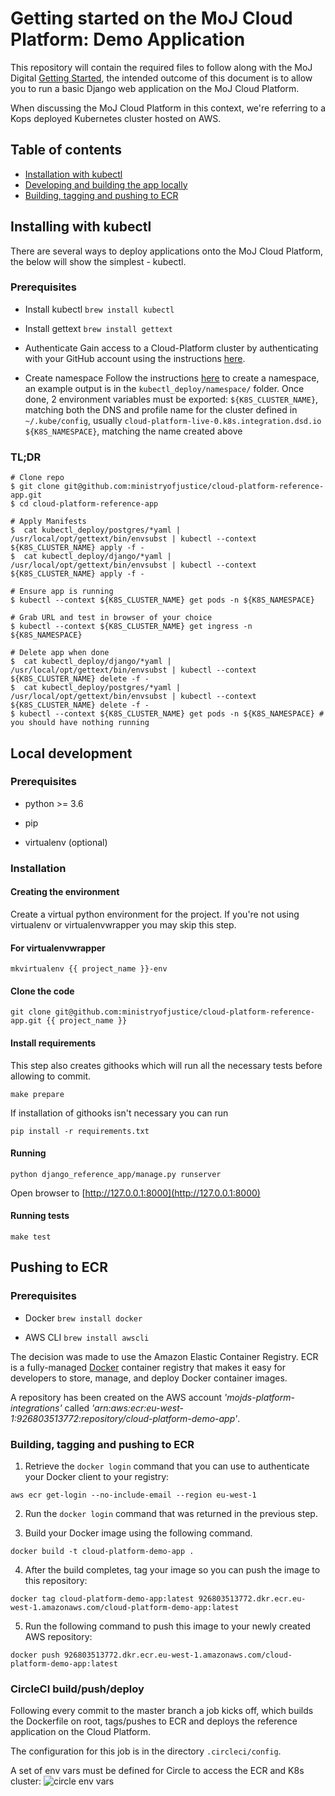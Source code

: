 # Getting started on the MoJ Cloud Platform: Demo Application
This repository will contain the required files to follow along with the MoJ Digital [Getting Started](https://ministryofjustice.github.io/cloud-platform-user-docs/02-deploying-an-app/002-app-deploy-helm/#deploying-an-application-to-the-cloud-platform-with-helm), the intended outcome of this document is to allow you to run a basic Django web application on the MoJ Cloud Platform.

When discussing the MoJ Cloud Platform in this context, we're referring to a Kops deployed Kubernetes cluster hosted on AWS.

## Table of contents
   * [Installation with kubectl](#installing-with-kubectl)
   * [Developing and building the app locally](#local-development)
   * [Building, tagging and pushing to ECR](#pushing-to-ecr)

## Installing with kubectl
There are several ways to deploy applications onto the MoJ Cloud Platform, the below will show the simplest - kubectl.

### Prerequisites
* Install kubectl
```brew install kubectl```
* Install gettext
```brew install gettext```

* Authenticate
Gain access to a Cloud-Platform cluster by authenticating with your GitHub account using the instructions [here](https://ministryofjustice.github.io/cloud-platform-user-docs/01-getting-started/001-kubectl-config/#kubectl-configuration).

* Create namespace
Follow the instructions [here](https://ministryofjustice.github.io/cloud-platform-user-docs/01-getting-started/002-env-create/#creating-a-cloud-platform-environment) to create a namespace, an example output is in the `kubectl_deploy/namespace/` folder.
Once done, 2 environment variables must be exported:
`${K8S_CLUSTER_NAME}`, matching both the DNS and profile name for the cluster defined in `~/.kube/config`, usually `cloud-platform-live-0.k8s.integration.dsd.io`
`${K8S_NAMESPACE}`, matching the name created above

### TL;DR
```
# Clone repo
$ git clone git@github.com:ministryofjustice/cloud-platform-reference-app.git
$ cd cloud-platform-reference-app

# Apply Manifests
$  cat kubectl_deploy/postgres/*yaml | /usr/local/opt/gettext/bin/envsubst | kubectl --context ${K8S_CLUSTER_NAME} apply -f -
$  cat kubectl_deploy/django/*yaml | /usr/local/opt/gettext/bin/envsubst | kubectl --context ${K8S_CLUSTER_NAME} apply -f -

# Ensure app is running
$ kubectl --context ${K8S_CLUSTER_NAME} get pods -n ${K8S_NAMESPACE}

# Grab URL and test in browser of your choice
$ kubectl --context ${K8S_CLUSTER_NAME} get ingress -n ${K8S_NAMESPACE}

# Delete app when done
$  cat kubectl_deploy/django/*yaml | /usr/local/opt/gettext/bin/envsubst | kubectl --context ${K8S_CLUSTER_NAME} delete -f -
$  cat kubectl_deploy/postgres/*yaml | /usr/local/opt/gettext/bin/envsubst | kubectl --context ${K8S_CLUSTER_NAME} delete -f -
$ kubectl --context ${K8S_CLUSTER_NAME} get pods -n ${K8S_NAMESPACE} # you should have nothing running
```
## Local development
### Prerequisites
* python >= 3.6

* pip

* virtualenv (optional)

### Installation

#### Creating the environment

Create a virtual python environment for the project. If you're not using virtualenv or virtualenvwrapper you may skip this step.

#### For virtualenvwrapper
```mkvirtualenv {{ project_name }}-env```

#### Clone the code
```git clone git@github.com:ministryofjustice/cloud-platform-reference-app.git {{ project_name }}```

#### Install requirements

This step also creates githooks which will run all the necessary tests before allowing to commit.

```make prepare```

If installation of githooks isn't necessary you can run

```pip install -r requirements.txt```

#### Running

```python django_reference_app/manage.py runserver```

Open browser to [http://127.0.0.1:8000](http://127.0.0.1:8000)
#### Running tests

```make test```

## Pushing to ECR
### Prerequisites
* Docker
```brew install docker```

* AWS CLI
```brew install awscli```

The decision was made to use the Amazon Elastic Container Registry. ECR is a fully-managed [Docker](https://aws.amazon.com/docker/) container registry that makes it easy for developers to store, manage, and deploy Docker container images.

A repository has been created on the AWS account *'mojds-platform-integrations'* called *'arn:aws:ecr:eu-west-1:926803513772:repository/cloud-platform-demo-app'*.

### Building, tagging and pushing to ECR
1) Retrieve the `docker login` command that you can use to authenticate your Docker client to your registry:

```aws ecr get-login --no-include-email --region eu-west-1```

2) Run the `docker login` command that was returned in the previous step.

3) Build your Docker image using the following command.

```docker build -t cloud-platform-demo-app .```

4) After the build completes, tag your image so you can push the image to this repository:

```docker tag cloud-platform-demo-app:latest 926803513772.dkr.ecr.eu-west-1.amazonaws.com/cloud-platform-demo-app:latest```

5) Run the following command to push this image to your newly created AWS repository:

```docker push 926803513772.dkr.ecr.eu-west-1.amazonaws.com/cloud-platform-demo-app:latest```

### CircleCI build/push/deploy

Following every commit to the master branch a job kicks off, which builds the Dockerfile on root, tags/pushes to ECR and deploys the reference application on the Cloud Platform.

The configuration for this job is in the directory `.circleci/config`.

A set of env vars must be defined for Circle to access the ECR and K8s cluster:
![circle env vars](circle-env-vars.png)

